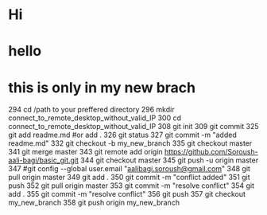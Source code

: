 # Hi

# hello

# this is only in my new brach

  294  cd /path to your preffered directory
  296  mkdir connect_to_remote_desktop_without_valid_IP
  300  cd connect_to_remote_desktop_without_valid_IP
  308  git init
  309  git commit
  325  git add readme.md #or add . 
  326  git status
  327  git commit -m "added readme.md"
  332  git checkout -b my_new_branch
  335  git checkout master
  341  git merge master
  343  git remote add origin https://github.com/Soroush-aali-bagi/basic_git.git
  344  git checkout master
  345  git push -u origin master
  347  #git config --global user.email "aalibagi.soroush@gmail.com"
  348  git pull origin master
  349  git add .
  350  git commit -m "conflict added"
  351  git push
  352  git pull origin master
  353  git commit -m "resolve conflict"
  354  git add .
  355  git commit -m "resolve conflict"
  356  git push
  357  git checkout my_new_branch
  358  git push origin my_new_branch
